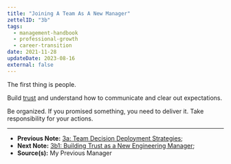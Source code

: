 ```yaml
---
title: "Joining A Team As A New Manager"
zettelID: "3b"
tags:
  - management-handbook
  - professional-growth
  - career-transition
date: 2021-11-28
updateDate: 2023-08-16
external: false
---
```


The first thing is people.

Build [trust](/notes/3b1/) and understand how to communicate and clear out expectations.

Be organized. If you promised something, you need to deliver it. Take responsibility for your actions.

---

- **Previous Note:** [3a: Team Decision Deployment Strategies](/notes/3a/);
- **Next Note:** [3b1: Building Trust as a New Engineering Manager](/notes/3b1/);
- **Source(s):** My Previous Manager
